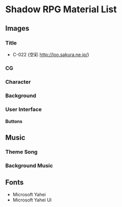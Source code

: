 # Shadow RPG Material List
## Images
### Title
* C-022 (空彩 http://loo.sakura.ne.jp/)

### CG
### Character
### Background
### User Interface
#### Buttons

## Music
### Theme Song
### Background Music

## Fonts
* Microsoft Yahei
* Microsoft Yahei UI